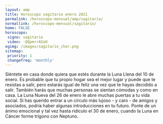 ```yaml
---
layout: amp
title: Horoscopo sagitario enero 2021 
permalink: /horoscopo-mensual/amp/sagitario/
normallink: /horoscopo-mensual/sagitario/
home: FALSE
horoscopo:
 signo: sagitario
 video: -DQpmrrAIeU
ogimg: /images/sagitario_char.png
sitemap:
 priority: 1
 changefreq: 'monthly'
---
```



Siéntete en casa donde quiera que estés durante la Luna Llena del 10 de enero. Es probable que tu propio hogar sea el mejor lugar y puede que te resistas a salir, pero estarás igual de feliz una vez que te hayas decidido a salir. También harás que muchas personas se sientan cómodas y como en casa. La Luna Nueva del 26 de enero le abre muchas puertas a tu vida social. Si has querido entrar a un círculo más lujoso - y caro - de amigos y asociados, podría haber algunas introducciones en tu futuro. Ponte de un ánimo emocional y tal vez hasta ridículo el 30 de enero, cuando la Luna en Cáncer forme trígono con Neptuno.